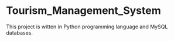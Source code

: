 # Tourism_Management_System
This project is witten in Python programming language and MySQL databases.
